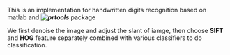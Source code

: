 This is an implementation for handwritten digits recognition based on matlab and ***![prtools](http://prtools.org/)*** package   

We first denoise the image and adjust the slant of iamge, then choose **SIFT** and **HOG** feature separately combined with various classifiers to do classification.
